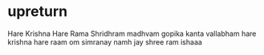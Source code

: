 # upreturn
Hare Krishna Hare Rama
Shridhram madhvam gopika kanta vallabham
hare krishna hare raam
om simranay namh 
jay shree ram 
ishaaa